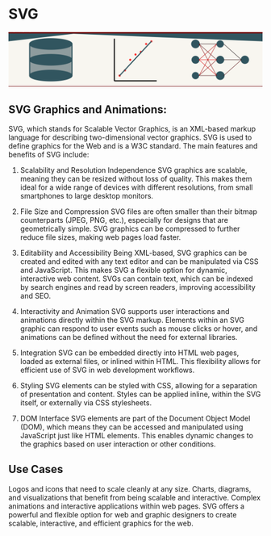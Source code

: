 # SVG
![SVG Image](svg.png)

## SVG Graphics and Animations:

SVG, which stands for Scalable Vector Graphics, is an XML-based markup language for describing two-dimensional vector graphics. SVG is used to define graphics for the Web and is a W3C standard. The main features and benefits of SVG include:

1. Scalability and Resolution Independence
SVG graphics are scalable, meaning they can be resized without loss of quality. This makes them ideal for a wide range of devices with different resolutions, from small smartphones to large desktop monitors.

2. File Size and Compression
SVG files are often smaller than their bitmap counterparts (JPEG, PNG, etc.), especially for designs that are geometrically simple. SVG graphics can be compressed to further reduce file sizes, making web pages load faster.

3. Editability and Accessibility
Being XML-based, SVG graphics can be created and edited with any text editor and can be manipulated via CSS and JavaScript. This makes SVG a flexible option for dynamic, interactive web content. SVGs can contain text, which can be indexed by search engines and read by screen readers, improving accessibility and SEO.

4. Interactivity and Animation
SVG supports user interactions and animations directly within the SVG markup. Elements within an SVG graphic can respond to user events such as mouse clicks or hover, and animations can be defined without the need for external libraries.

5. Integration
SVG can be embedded directly into HTML web pages, loaded as external files, or inlined within HTML. This flexibility allows for efficient use of SVG in web development workflows.

6. Styling
SVG elements can be styled with CSS, allowing for a separation of presentation and content. Styles can be applied inline, within the SVG itself, or externally via CSS stylesheets.

7. DOM Interface
SVG elements are part of the Document Object Model (DOM), which means they can be accessed and manipulated using JavaScript just like HTML elements. This enables dynamic changes to the graphics based on user interaction or other conditions.

## Use Cases

Logos and icons that need to scale cleanly at any size.
Charts, diagrams, and visualizations that benefit from being scalable and interactive.
Complex animations and interactive applications within web pages.
SVG offers a powerful and flexible option for web and graphic designers to create scalable, interactive, and efficient graphics for the web.
